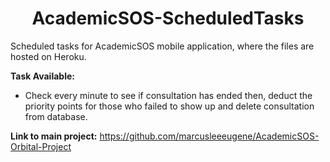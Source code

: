 <h1 align="center"> AcademicSOS-ScheduledTasks </h1>
  <p>
    Scheduled tasks for AcademicSOS mobile application, where the files are hosted on Heroku.
  </p>

  <b> Task Available: </b>
  <ul>
     <li> Check every minute to see if consultation has ended then, deduct the priority points for those who failed to show up and delete consultation from database. </li>
  </ul>

  <b> Link to main project:</b>
  <a href="https://github.com/marcusleeeugene/AcademicSOS-Orbital-Project"> https://github.com/marcusleeeugene/AcademicSOS-Orbital-Project </a>
